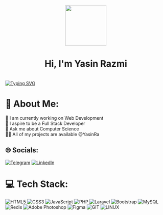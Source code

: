 <p align="center">
  <img style="width:8rem; height:auto" src="https://cdn.dribbble.com/users/1787323/screenshots/10091971/media/d43c019bfeff34be8816481e843ea8c1.png"/>
</p>

<h1 align="center">Hi, I'm Yasin Razmi</h1><br>
<a href="https://git.io/typing-svg"><img src="https://readme-typing-svg.demolab.com?font=Fira+Code&pause=1000&width=435&lines=I+am+a+Student+from+Iran;I+am+a+Developer" alt="Typing SVG" /></a>

# 💫 About Me:
🔭 I am currently working on Web Development<br>🔮 I aspire to be a Full Stack Developer<br>💬 Ask me about Computer Science<br>👨‍💻 All of my projects are available @YasinRa


## 🌐 Socials:
[![Telegram](https://img.shields.io/badge/Telegram-darkblue.svg?logo=Telegram&logoColor=white)](https://t.me/Ra_Yasin) [![LinkedIn](https://img.shields.io/badge/LinkedIn-%230077B5.svg?logo=linkedin&logoColor=lightwhite)](https://linkedin.com/in/yasin-razmi)

# 💻 Tech Stack:
![HTML5](https://img.shields.io/badge/html5-%23E34F26.svg?style=for-the-badge&logo=html5&logoColor=white) ![CSS3](https://img.shields.io/badge/css3-%231572B6.svg?style=for-the-badge&logo=css3&logoColor=white) ![JavaScript](https://img.shields.io/badge/javascript-%23323330.svg?style=for-the-badge&logo=javascript&logoColor=%23F7DF1E) ![PHP](https://img.shields.io/badge/PHP-white?style=for-the-badge&logo=php&logoColor=blue) ![Laravel](https://img.shields.io/badge/Laravel-white.svg?style=for-the-badge&logo=Laravel&logoColor=dark-orange) ![Bootstrap](https://img.shields.io/badge/bootstrap-%23563D7C.svg?style=for-the-badge&logo=bootstrap&logoColor=white) ![MySQL](https://img.shields.io/badge/mysql-%2300f.svg?style=for-the-badge&logo=mysql&logoColor=white) ![Redis](https://img.shields.io/badge/Redis-red.svg?style=for-the-badge&logo=REDIS&logoColor=white) ![Adobe Photoshop](https://img.shields.io/badge/adobephotoshop-%2331A8FF.svg?style=for-the-badge&logo=adobephotoshop&logoColor=white) 	![Figma](https://img.shields.io/badge/figma-%23F24E1E.svg?style=for-the-badge&logo=figma&logoColor=white) ![GIT](https://img.shields.io/badge/Git-fc6d26?style=for-the-badge&logo=git&logoColor=white) ![LINUX](https://img.shields.io/badge/Linux-FCC624?style=for-the-badge&logo=linux&logoColor=black)
